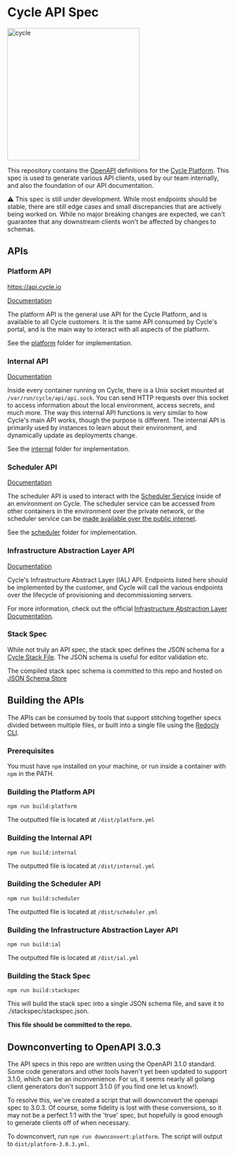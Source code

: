 # Cycle API Spec

<a href="https://cycle.io">
<picture class="red">
  <source media="(prefers-color-scheme: dark)" srcset="https://cycle.io/global/resources/images/logos/cycle-logo-white.svg">
  <source media="(prefers-color-scheme: light)" srcset="https://static.cycle.io/icons/logo/cycle-logo-fullcolor.svg">
  <img alt="cycle" width="300px" src="https://static.cycle.io/icons/logo/cycle-logo-fullcolor.svg">
</picture>
</a>

This repository contains the [OpenAPI](https://www.openapis.org/) definitions for the [Cycle Platform](https://cycle.io).
This spec is used to generate various API clients, used by our team internally, and also the foundation of our API documentation.

⚠️ This spec is still under development. While most endpoints should be stable, there are still edge cases and small discrepancies that are actively being worked on. While no major breaking changes are expected, we can't guarantee that any downstream clients won't be affected by changes to schemas.

## APIs

### Platform API

https://api.cycle.io

[Documentation](https://cycle.io/docs/api/platform)

The platform API is the general use API for the Cycle Platform, and is available to all Cycle customers. It is the same API consumed by Cycle's portal, and is the main way to interact with all aspects of the platform.

See the [platform](./platform/) folder for implementation.

### Internal API

[Documentation](https://cycle.io/docs/api/internal)

Inside every container running on Cycle, there is a Unix socket mounted at `/var/run/cycle/api/api.sock`. You can send HTTP requests over this socket to access information about the local environment, access secrets, and much more. The way this internal API functions is very similar to how Cycle's main API works, though the purpose is different. The internal API is primarily used by instances to learn about their environment, and dynamically update as deployments change.

See the [internal](./internal/) folder for implementation.

### Scheduler API

[Documentation](https://cycle.io/docs/api/scheduler)

The scheduler API is used to interact with the [Scheduler Service](https://cycle.io/docs/platform/scheduler-service) inside of
an environment on Cycle. The scheduler service can be accessed from other containers in the environment over the private network,
or the scheduler service can be [made available over the public internet](https://cycle.io/docs/platform/scheduler-service).

See the [scheduler](./scheduler/) folder for implementation.

### Infrastructure Abstraction Layer API

[Documentation](https://cycle-ial.redoc.ly/)

Cycle's Infrastructure Abstract Layer (IAL) API. Endpoints listed here should be implemented by the customer, and Cycle will call the various endpoints over the lifecycle of provisioning and decommissioning servers.

For more information, check out the official [Infrastructure Abstraction Layer Documentation](https://cycle.io/docs/platform/infrastructure-abstraction-layer).

### Stack Spec

While not truly an API spec, the stack spec defines the JSON schema for a [Cycle Stack File](https://cycle.io/docs/platform/introduction-to-stacks). The JSON schema is useful for editor validation etc.

The compiled stack spec schema is committed to this repo and hosted on [JSON Schema Store](https://www.schemastore.org/json/)

## Building the APIs

The APIs can be consumed by tools that support stitching together specs divided between multiple files, or built
into a single file using the [Redocly CLI](https://redocly.com/redocly-cli/).

### Prerequisites

You must have `npm` installed on your machine, or run inside a container with `npm` in the PATH.

### Building the Platform API

`npm run build:platform`

The outputted file is located at `/dist/platform.yml`

### Building the Internal API

`npm run build:internal`

The outputted file is located at `/dist/internal.yml`

### Building the Scheduler API

`npm run build:scheduler`

The outputted file is located at `/dist/scheduler.yml`

### Building the Infrastructure Abstraction Layer API

`npm run build:ial`

The outputted file is located at `/dist/ial.yml`

### Building the Stack Spec

`npm run build:stackspec`

This will build the stack spec into a single JSON schema file, and save it to ./stackspec/stackspec.json.

**This file should be committed to the repo.**

## Downconverting to OpenAPI 3.0.3

The API specs in this repo are written using the OpenAPI 3.1.0 standard. Some code generators and other tools haven't yet
been updated to support 3.1.0, which can be an inconvenience. For us, it seems nearly all golang client generators don't
support 3.1.0 (if you find one let us know!).

To resolve this, we've created a script that will downconvert the openapi spec to 3.0.3. Of course, some fidelity is lost
with these conversions, so it may not be a perfect 1:1 with the 'true' spec, but hopefully is good enough to generate clients
off of when necessary.

To downconvert, run `npm run downconvert:platform`. The script will output to `dist/platform-3.0.3.yml`.
